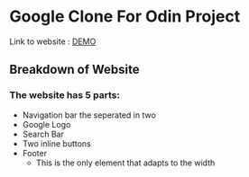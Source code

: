 # Google Clone For Odin Project
Link to website : [DEMO](https://emilshigin.github.io/google-homepage/)
## Breakdown of Website
### The website has 5 parts:
- Navigation bar the seperated in two
- Google Logo
- Search Bar
- Two inline buttons
- Footer 
  - This is the only element that adapts to the width

